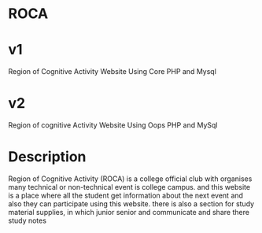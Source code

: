 # ROCA

# v1
Region of Cognitive Activity Website Using Core PHP and Mysql

# v2
Region of cognitive Activity Website Using Oops PHP and MySql


# Description
Region of Cognitive Activity (ROCA) is a college official club with organises many technical or non-technical event is college campus. and this website is a place where all the student get information about the next event and also they can participate using this website. there is also a section for study material supplies, in which junior senior and communicate and share there study notes
